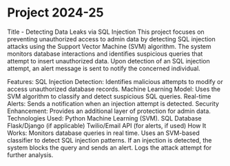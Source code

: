 # Project 2024-25
Title - Detecting Data Leaks via SQL Injection 
This project focuses on preventing unauthorized access to admin data by detecting SQL injection attacks using the Support Vector Machine (SVM) algorithm. The system monitors database interactions and identifies suspicious queries that attempt to insert unauthorized data. Upon detection of an SQL injection attempt, an alert message is sent to notify the concerned individual.

Features:
SQL Injection Detection: Identifies malicious attempts to modify or access unauthorized database records.
Machine Learning Model: Uses the SVM algorithm to classify and detect suspicious SQL queries.
Real-time Alerts: Sends a notification when an injection attempt is detected.
Security Enhancement: Provides an additional layer of protection for admin data.
Technologies Used:
Python
Machine Learning (SVM).
SQL Database
Flask/Django (if applicable)
Twilio/Email API (for alerts, if used)
How It Works:
Monitors database queries in real time.
Uses an SVM-based classifier to detect SQL injection patterns.
If an injection is detected, the system blocks the query and sends an alert.
Logs the attack attempt for further analysis.
